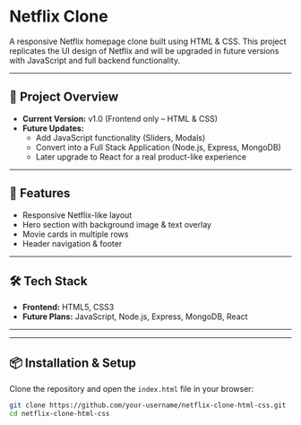# Netflix Clone

A responsive Netflix homepage clone built using HTML & CSS. This project replicates the UI design of Netflix and will be upgraded in future versions with JavaScript and full backend functionality.

---

## 📌 Project Overview
- **Current Version:** v1.0 (Frontend only – HTML & CSS)
- **Future Updates:**
  - Add JavaScript functionality (Sliders, Modals)
  - Convert into a Full Stack Application (Node.js, Express, MongoDB)
  - Later upgrade to React for a real product-like experience

---

## 🚀 Features
- Responsive Netflix-like layout
- Hero section with background image & text overlay
- Movie cards in multiple rows
- Header navigation & footer

---

## 🛠️ Tech Stack
- **Frontend:** HTML5, CSS3
- **Future Plans:** JavaScript, Node.js, Express, MongoDB, React

---

---

## 📦 Installation & Setup
Clone the repository and open the `index.html` file in your browser:

```bash
git clone https://github.com/your-username/netflix-clone-html-css.git
cd netflix-clone-html-css
